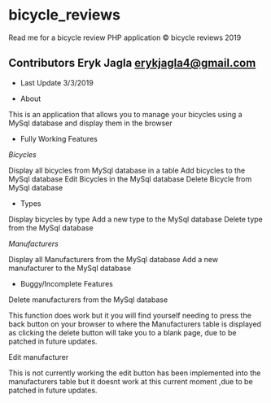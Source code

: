 # bicycle_reviews

Read me for a bicycle review PHP application 
© bicycle reviews 2019

## Contributors Eryk Jagla <erykjagla4@gmail.com>

- Last Update 3/3/2019

- About

This is an application that allows you to manage your bicycles using a MySql database and display them in the browser

- Fully Working Features

*Bicycles*

Display all bicycles from MySql database in a table
Add bicycles to the MySql database
Edit Bicycles in the MySql database
Delete Bicycle from MySql database

- Types

Display bicycles by type
Add a new type to the MySql database
Delete type from the MySql database

*Manufacturers*

Display all Manufacturers from the MySql database
Add a new manufacturer to the MySql database

- Buggy/Incomplete Features

Delete manufacturers from the MySql database

This function does work but it you will find yourself needing to press the back button on your browser to where the Manufacturers
table is displayed as clicking the delete button will take you to a blank page, due to be patched in future updates.

Edit manufacturer

This is not currently working the edit button has been implemented into the manufacturers table but it doesnt work at this current moment
,due to be patched in future updates.

